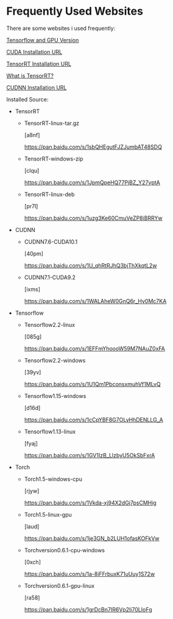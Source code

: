 # Frequently Used Websites

There are some websites i used frequently:

[Tensorflow and GPU Version](https://tensorflow.google.cn/install/source_windows?hl=en)

[CUDA Installation URL](https://developer.nvidia.com/cuda-toolkit)

[TensorRT Installation URL](https://docs.nvidia.com/deeplearning/tensorrt/install-guide/index.html)

[What is TensorRT?](https://developer.nvidia.com/blog/production-deep-learning-nvidia-gpu-inference-engine/) 

[CUDNN Installation URL](https://developer.nvidia.com/rdp/cudnn-archive)



Installed Source:

* TensorRT

  * TensorRT-linux-tar.gz 

    [a8nf]

    https://pan.baidu.com/s/1sbQHEgutFJZJumbAT48SDQ

  * TensorRT-windows-zip

    [clqu]

    https://pan.baidu.com/s/1JpmQpeHQ77PjBZ_Y27vptA

  * TensorRT-linux-deb

    [pr7l]

    https://pan.baidu.com/s/1uzg3Ke60CmuVeZP8iBRRYw

* CUDNN

  * CUDNN7.6-CUDA10.1

    [40pm]

    https://pan.baidu.com/s/1U_qhRtRJhQ3bjThXkqtL2w

  * CUDNN7.1-CUDA9.2

    [ixms]

    https://pan.baidu.com/s/1WALAheW0GnQ6r_Hy0Mc7KA

* Tensorflow

  * Tensorflow2.2-linux

    [085g]

    https://pan.baidu.com/s/1EFFmYhoooW59M7NAuZ0xFA

  * Tensorflow2.2-windows

    [39yv]

    https://pan.baidu.com/s/1U1Qm1PbconsxmuhVf1MLvQ

  * Tensorflow1.15-windows

    [d16d]

    https://pan.baidu.com/s/1cCpYBF8G7OLyHhDENLLG_A

  * Tensorflow1.13-linux

    [fyaj]

    https://pan.baidu.com/s/1GV1IzB_LlzbyU5OkSbFxrA

* Torch

  * Torch1.5-windows-cpu

    [rjyw]

    https://pan.baidu.com/s/1Vkda-xj94X2dGj7psCMHig

  * Torch1.5-linux-gpu

    [laud]

    https://pan.baidu.com/s/1je3GN_b2LUH1ofasKOFkVw

  * Torchversion0.6.1-cpu-windows

    [0xch]

    https://pan.baidu.com/s/1a-8iFFrbuxK71uUuy1S72w

  * Torchversion0.6.1-gpu-linux

    [ra58]

    https://pan.baidu.com/s/1grDcBn7IR6Vp2Ii70LIoFg

    